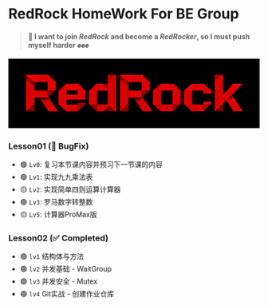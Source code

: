 # RedRock HomeWork For BE Group 

> #### 📡 I want to join _*RedRock*_ and become a _*RedRocker*_, so I must push myself harder ✊✊✊

![pic](img/pic.png)


### Lesson01 (🐛 BugFix)

- 🟢 `Lv0`: 复习本节课内容并预习下一节课的内容
- 🟢 `Lv1`: 实现九九乘法表
- 🟡 `Lv2`: 实现简单四则运算计算器
- 🟢 `Lv3`: 罗马数字转整数
- 🟡 `Lv5`: 计算器ProMax版

### Lesson02 (✅ Completed)

- 🟢 `lv1` 结构体与方法
- 🟢 `lv2` 并发基础 - WaitGroup
- 🟢 `lv3` 并发安全 - Mutex
- 🟢 `lv4` Git实战 - 创建作业仓库
